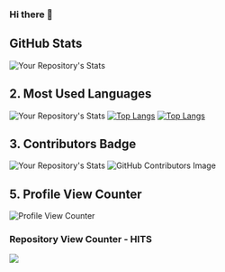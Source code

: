 ### Hi there 👋

<!--
**dzprojects/dzprojects** is a ✨ _special_ ✨ repository because its `README.md` (this file) appears on your GitHub profile.

Here are some ideas to get you started:

- 🔭 I’m currently working on ...
- 🌱 I’m currently learning ...
- 👯 I’m looking to collaborate on ...
- 🤔 I’m looking for help with ...
- 💬 Ask me about ...
- 📫 How to reach me: ...
- 😄 Pronouns: ...
- ⚡ Fun fact: ...
-->

## GitHub Stats
![Your Repository's Stats](https://github-readme-stats.vercel.app/api?username=dzprojects&show_icons=true)

## 2. Most Used Languages
![Your Repository's Stats](https://github-readme-stats.vercel.app/api/top-langs/?username=dzprojects&theme=blue-green)
[![Top Langs](https://github-readme-stats.vercel.app/api/top-langs/?username=dzprojects)](https://github.com/anuraghazra/github-readme-stats)
[![Top Langs](https://github-readme-stats.vercel.app/api/top-langs/?username=dzprojects&layout=compact)](https://github.com/anuraghazra/github-readme-stats)



## 3. Contributors Badge
![Your Repository's Stats](https://contrib.rocks/image?repo=dzprojects/private)
![GitHub Contributors Image](https://contrib.rocks/image?repo=dzprojects/private)


## 5. Profile View Counter
![Profile View Counter](https://komarev.com/ghpvc/?username=dzprojects)

### Repository View Counter - HITS
<a href="https://hits.seeyoufarm.com"><img src="https://hits.seeyoufarm.com/api/count/incr/badge.svg?url=https%3A%2F%2Fgithub.com%2Fdzprojects%2Fdzprojects&count_bg=%2379C83D&title_bg=%23555555&icon=&icon_color=%23E7E7E7&title=hits&edge_flat=false"/></a>
